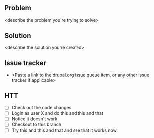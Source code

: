 ## Problem
<describe the problem you're trying to solve>

## Solution
<describe the solution you're created>

## Issue tracker
- <Paste a link to the drupal.org issue queue item, or any other issue tracker if applicable>

## HTT
- [ ] Check out the code changes
- [ ] Login as user X and do this and this and that
- [ ] Notice it doesn't work
- [ ] Checkout to this branch
- [ ] Try this and this and that and see that it works now
